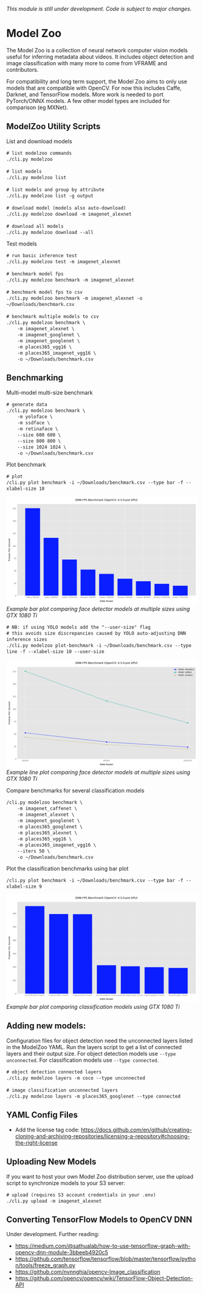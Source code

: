 *This module is still under development. Code is subject to major changes.*

# Model Zoo

The Model Zoo is a collection of neural network computer vision models useful for inferring metadata about videos. It includes object detection and image classification with many more to come from VFRAME and contributors.

For compatibility and long term support, the Model Zoo aims to only use models that are compatible with OpenCV. For now this includes Caffe, Darknet, and TensorFlow models. More work is needed to port PyTorch/ONNX models. A few other model types are included for comparison (eg MXNet).


## ModelZoo Utility Scripts

List and download models
```
# list modelzoo commands
./cli.py modelzoo

# list models
./cli.py modelzoo list

# list models and group by attribute
./cli.py modelzoo list -g output

# download model (models also auto-download)
./cli.py modelzoo download -m imagenet_alexnet

# download all models
./cli.py modelzoo download --all

```

Test models
```
# run basic inference test
./cli.py modelzoo test -m imagenet_alexnet

# benchmark model fps
./cli.py modelzoo benchmark -m imagenet_alexnet

# benchmark model fps to csv
./cli.py modelzoo benchmark -m imagenet_alexnet -o ~/Downloads/benchmark.csv

# benchmark multiple models to csv
./cli.py modelzoo benchmark \
    -m imagenet_alexnet \
    -m imagenet_googlenet \
    -m imagenet_googlenet \
    -m places365_vgg16 \
    -m places365_imagenet_vgg16 \
    -o ~/Downloads/benchmark.csv
```


## Benchmarking

Multi-model multi-size benchmark
```
# generate data
./cli.py modelzoo benchmark \
    -m yoloface \
    -m ssdface \
    -m retinaface \
    --size 600 600 \
    --size 800 800 \            
    --size 1024 1024 \
    -o ~/Downloads/benchmark.csv
```


Plot benchmark
```
# plot
/cli.py plot benchmark -i ~/Downloads/benchmark.csv --type bar -f --xlabel-size 10
```

![](assets/modelzoo-benchmark-bar.png)*Example bar plot comparing face detector models at multiple sizes using GTX 1080 Ti*

```
# NB: if using YOLO models add the "--user-size" flag
# this avoids size discrepancies caused by YOLO auto-adjusting DNN inference sizes
./cli.py modelzoo plot-benchmark -i ~/Downloads/benchmark.csv --type line -f --xlabel-size 10 --user-size
```

![](assets/modelzoo-benchmark-line.png)*Example line plot comparing face detector models at multiple sizes using GTX 1080 Ti*

Compare benchmarks for several classification models
```
/cli.py modelzoo benchmark \
    -m imagenet_caffenet \
    -m imagenet_alexnet \
    -m imagenet_googlenet \
    -m places365_googlenet \
    -m places365_alexnet \
    -m places365_vgg16 \
    -m places365_imagenet_vgg16 \
    --iters 50 \
    -o ~/Downloads/benchmark.csv
```

Plot the classification benchmarks using bar plot
```
/cli.py plot benchmark -i ~/Downloads/benchmark.csv --type bar -f --xlabel-size 9
```

![](assets/modelzoo-benchmark-classification.png)*Example bar plot comparing classification models using GTX 1080 Ti*

## Adding new models:

Configuration files for object detection need the unconnected layers listed in the ModelZoo YAML. Run the layers script to get a list of connected layers and their output size. For object detection models use `--type unconnected`. For classification models use `--type connected`. 

```
# object detection connected layers
./cli.py modelzoo layers -m coco --type unconnected

# image classification unconnected layers
./cli.py modelzoo layers -m places365_googlenet --type connected
```


## YAML Config Files

- Add the license tag code: https://docs.github.com/en/github/creating-cloning-and-archiving-repositories/licensing-a-repository#choosing-the-right-license


## Uploading New Models

If you want to host your own Model Zoo distribution server, use the upload script to synchronize models to your S3 server:
```
# upload (requires S3 account credentials in your .env)
./cli.py upload -m imagenet_alexnet
```


## Converting TensorFlow Models to OpenCV DNN

Under development. Further reading:
- https://medium.com/@sathualab/how-to-use-tensorflow-graph-with-opencv-dnn-module-3bbeeb4920c5
- https://github.com/tensorflow/tensorflow/blob/master/tensorflow/python/tools/freeze_graph.py
- https://github.com/nvnnghia/opencv-Image_classification
- https://github.com/opencv/opencv/wiki/TensorFlow-Object-Detection-API
